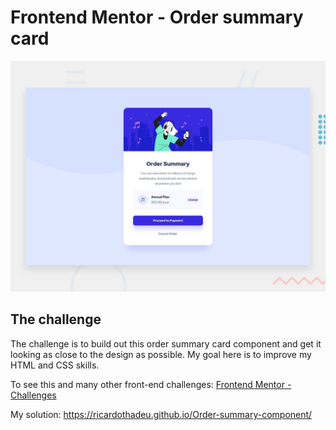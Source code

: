 # Frontend Mentor - Order summary card

![Design preview for the Order summary card coding challenge](./design/desktop-preview.jpg)

## The challenge

The challenge is to build out this order summary card component and get it looking as close to the design as possible.
My goal here is to improve my HTML and CSS skills. 

To see this and many other front-end challenges:
[Frontend Mentor - Challenges](https://www.frontendmentor.io/challenges)  

My solution: https://ricardothadeu.github.io/Order-summary-component/
